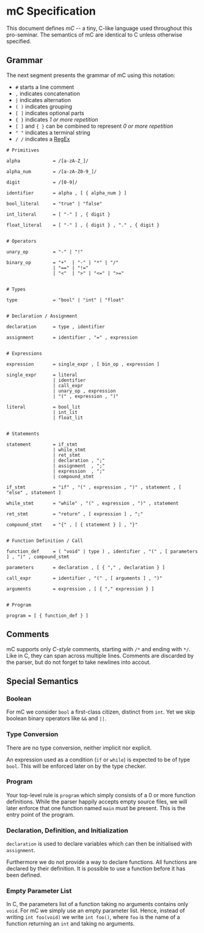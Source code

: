 # mC Specification

This document defines *mC* -- a tiny, C-like language used throughout this pro-seminar.
The semantics of mC are identical to C unless otherwise specified.

## Grammar

The next segment presents the grammar of mC using this notation:

- `#` starts a line comment
- `,` indicates concatenation
- `|` indicates alternation
- `( )` indicates grouping
- `[ ]` indicates optional parts
- `{ }` indicates *1 or more repetition*
- `[ ]` and `{ }` can be combined to represent *0 or more repetition*
- `" "` indicates a terminal string
- `/ /` indicates a [RegEx]

[RegEx]: <https://www.regular-expressions.info/>

```
# Primitives

alpha            = /[a-zA-Z_]/

alpha_num        = /[a-zA-Z0-9_]/

digit            = /[0-9]/

identifier       = alpha , [ { alpha_num } ]

bool_literal     = "true" | "false"

int_literal      = [ "-" ] , { digit }

float_literal    = [ "-" ] , { digit } , "." , { digit }


# Operators

unary_op         = "-" | "!"

binary_op        = "+"  | "-" | "*" | "/"
                 | "==" | "!="
                 | "<"  | ">" | "<=" | ">="


# Types

type             = "bool" | "int" | "float"


# Declaration / Assignment

declaration      = type , identifier

assignment       = identifier , "=" , expression


# Expressions

expression       = single_expr , [ bin_op , expression ]

single_expr      = literal
                 | identifier
                 | call_expr
                 | unary_op , expression
                 | "(" , expression , ")"

literal          = bool_lit
                 | int_lit
                 | float_lit


# Statements

statement        = if_stmt
                 | while_stmt
                 | ret_stmt
                 | declaration , ";"
                 | assignment  , ";"
                 | expression  , ";"
                 | compound_stmt

if_stmt          = "if" , "(" , expression , ")" , statement , [ "else" , statement ]

while_stmt       = "while" , "(" , expression , ")" , statement

ret_stmt         = "return" , [ expression ] , ";"

compound_stmt    = "{" , [ { statement } ] , "}"


# Function Definition / Call

function_def     = ( "void" | type ) , identifier , "(" , [ parameters ] , ")" , compound_stmt

parameters       = declaration , [ { "," , declaration } ]

call_expr        = identifier , "(" , [ arguments ] , ")"

arguments        = expression , [ { "," expression } ]


# Program

program = [ { function_def } ]
```

## Comments

mC supports only *C-style* comments, starting with `/*` and ending with `*/`.
Like in C, they can span across multiple lines.
Comments are discarded by the parser, but do not forget to take newlines into accout.

## Special Semantics

### Boolean

For mC we consider `bool` a first-class citizen, distinct from `int`.
Yet we skip boolean binary operators like `&&` and `||`.

### Type Conversion

There are no type conversion, neither implicit nor explicit.

An expression used as a condition (`if` or `while`) is expected to be of type `bool`.
This will be enforced later on by the type checker.

### Program

Your top-level rule is `program` which simply consists of a 0 or more function definitions.
While the parser happily accepts empty source files, we will later enforce that one function named `main` must be present.
This is the entry point of the program.

### Declaration, Definition, and Initialization

`declaration` is used to declare variables which can then be initialised with `assignment`.

Furthermore we do not provide a way to declare functions.
All functions are declared by their definition.
It is possible to use a function before it has been defined.

### Empty Parameter List

In C, the parameters list of a function taking no arguments contains only `void`.
For mC we simply use an empty parameter list.
Hence, instead of writing `int foo(void)` we write `int foo()`, where `foo` is the name of a function returning an `int` and taking no arguments.
